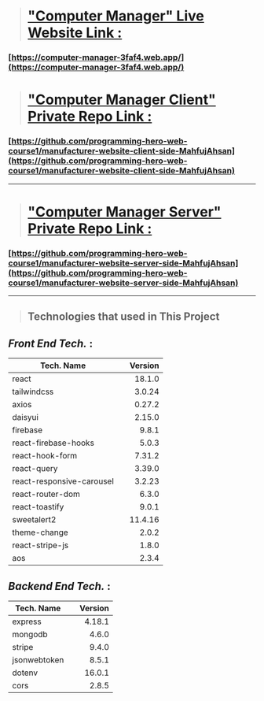> # ["Computer Manager" Live Website Link :](https://computer-manager-3faf4.web.app/)

### [https://computer-manager-3faf4.web.app/](https://computer-manager-3faf4.web.app/)

> # ["Computer Manager Client" Private Repo Link :](https://github.com/programming-hero-web-course1/manufacturer-website-client-side-MahfujAhsan)

### [https://github.com/programming-hero-web-course1/manufacturer-website-client-side-MahfujAhsan](https://github.com/programming-hero-web-course1/manufacturer-website-client-side-MahfujAhsan)

---

> # ["Computer Manager Server" Private Repo Link :](https://github.com/programming-hero-web-course1/manufacturer-website-server-side-MahfujAhsan)

### [https://github.com/programming-hero-web-course1/manufacturer-website-server-side-MahfujAhsan](https://github.com/programming-hero-web-course1/manufacturer-website-server-side-MahfujAhsan)

---

> ## Technologies that used in This Project

## _Front End Tech._ :

| Tech. Name                |     | Version |
| ------------------------- | :-: | ------: |
| react                     |     |  18.1.0 |
| tailwindcss               |     |  3.0.24 |
| axios                     |     |  0.27.2 |
| daisyui                   |     |  2.15.0 |
| firebase                  |     |   9.8.1 |
| react-firebase-hooks      |     |   5.0.3 |
| react-hook-form           |     |  7.31.2 |
| react-query               |     |  3.39.0 |
| react-responsive-carousel |     |  3.2.23 |
| react-router-dom          |     |   6.3.0 |
| react-toastify            |     |   9.0.1 |
| sweetalert2               |     | 11.4.16 |
| theme-change              |     |   2.0.2 |
| react-stripe-js           |     |   1.8.0 |
| aos                       |     |   2.3.4 |

## _Backend End Tech._ :

| Tech. Name   |     | Version |
| ------------ | :-: | ------: |
| express      |     |  4.18.1 |
| mongodb      |     |   4.6.0 |
| stripe       |     |   9.4.0 |
| jsonwebtoken |     |   8.5.1 |
| dotenv       |     |  16.0.1 |
| cors         |     |   2.8.5 |
